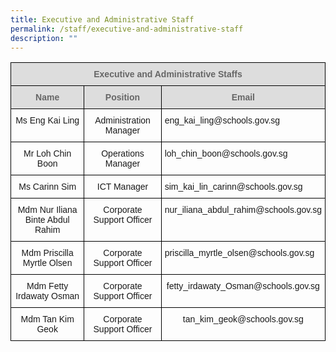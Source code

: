 ```yaml
---
title: Executive and Administrative Staff
permalink: /staff/executive-and-administrative-staff
description: ""
---
```

<style type="text/css">
.tg  {border-collapse:collapse;border-spacing:0;}
.tg td{border-color:black;border-style:solid;border-width:1px;font-family:Arial, sans-serif;font-size:14px;
  overflow:hidden;padding:10px 5px;word-break:normal;}
.tg th{border-color:black;border-style:solid;border-width:1px;font-family:Arial, sans-serif;font-size:14px;
  font-weight:normal;overflow:hidden;padding:10px 5px;word-break:normal;}
.tg .tg-a4yv{background-color:#DDD;color:#666;font-weight:bold;text-align:center;vertical-align:top}
.tg .tg-baqh{text-align:center;vertical-align:top}
.tg .tg-0lax{text-align:left;vertical-align:top}
</style>
<table class="tg">
<thead>
  <tr>
    <th class="tg-a4yv" colspan="3">Executive and Administrative Staffs<br></th>
  </tr>
</thead>
<tbody>
  <tr>
    <td class="tg-a4yv">Name</td>
    <td class="tg-a4yv">Position</td>
    <td class="tg-a4yv">Email</td>
  </tr>
  <tr>
    <td class="tg-baqh">Ms Eng Kai Ling</td>
    <td class="tg-baqh">Administration Manager</td>
    <td class="tg-0lax">eng_kai_ling@schools.gov.sg</td>
  </tr>
  <tr>
    <td class="tg-baqh">Mr Loh Chin Boon</td>
    <td class="tg-baqh">Operations Manager</td>
    <td class="tg-0lax">loh_chin_boon@schools.gov.sg</td>
  </tr>
  <tr>
    <td class="tg-baqh">Ms Carinn Sim</td>
    <td class="tg-baqh">ICT Manager</td>
    <td class="tg-0lax">sim_kai_lin_carinn@schools.gov.sg</td>
  </tr>
  <tr>
    <td class="tg-baqh">Mdm Nur Iliana Binte Abdul Rahim</td>
    <td class="tg-baqh">Corporate Support Officer</td>
    <td class="tg-0lax">nur_iliana_abdul_rahim@schools.gov.sg </td>
  </tr>
  <tr>
    <td class="tg-baqh">Mdm Priscilla Myrtle Olsen</td>
    <td class="tg-baqh">Corporate Support Officer</td>
    <td class="tg-0lax">priscilla_myrtle_olsen@schools.gov.sg  </td>
  </tr>
  <tr>
    <td class="tg-baqh">Mdm Fetty Irdawaty Osman</td>
    <td class="tg-baqh">Corporate Support Officer</td>
    <td class="tg-baqh">fetty_irdawaty_Osman@schools.gov.sg</td>
  </tr>
  <tr>
    <td class="tg-baqh">Mdm Tan Kim Geok</td>
    <td class="tg-baqh">Corporate Support Officer</td>
    <td class="tg-baqh">tan_kim_geok@schools.gov.sg</td>
  </tr>
</tbody>
</table>